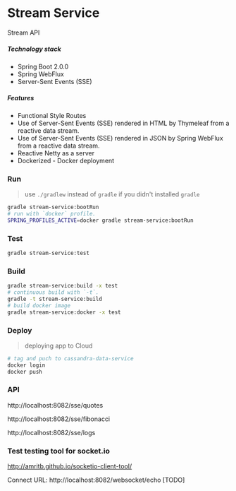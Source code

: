 Stream Service
=============
Stream API

##### Technology stack
* Spring Boot 2.0.0
* Spring WebFlux
* Server-Sent Events (SSE) 

##### Features
* Functional Style Routes
* Use of Server-Sent Events (SSE) rendered in HTML by Thymeleaf from a reactive data stream.
* Use of Server-Sent Events (SSE) rendered in JSON by Spring WebFlux from a reactive data stream.
* Reactive Netty as a server
* Dockerized - Docker deployment

### Run
> use `./gradlew` instead of `gradle` if you didn't installed `gradle`
```bash
gradle stream-service:bootRun
# run with `docker` profile. 
SPRING_PROFILES_ACTIVE=docker gradle stream-service:bootRun
```
### Test
```bash
gradle stream-service:test
```
### Build
```bash
gradle stream-service:build -x test 
# continuous build with `-t`. 
gradle -t stream-service:build
# build docker image
gradle stream-service:docker -x test 
```

### Deploy
> deploying app to Cloud
```bash
# tag and puch to cassandra-data-service
docker login
docker push
```


### API
http://localhost:8082/sse/quotes


http://localhost:8082/sse/fibonacci


http://localhost:8082/sse/logs

### Test testing tool for socket.io

http://amritb.github.io/socketio-client-tool/

Connect URL: http://localhost:8082/websocket/echo [TODO]
